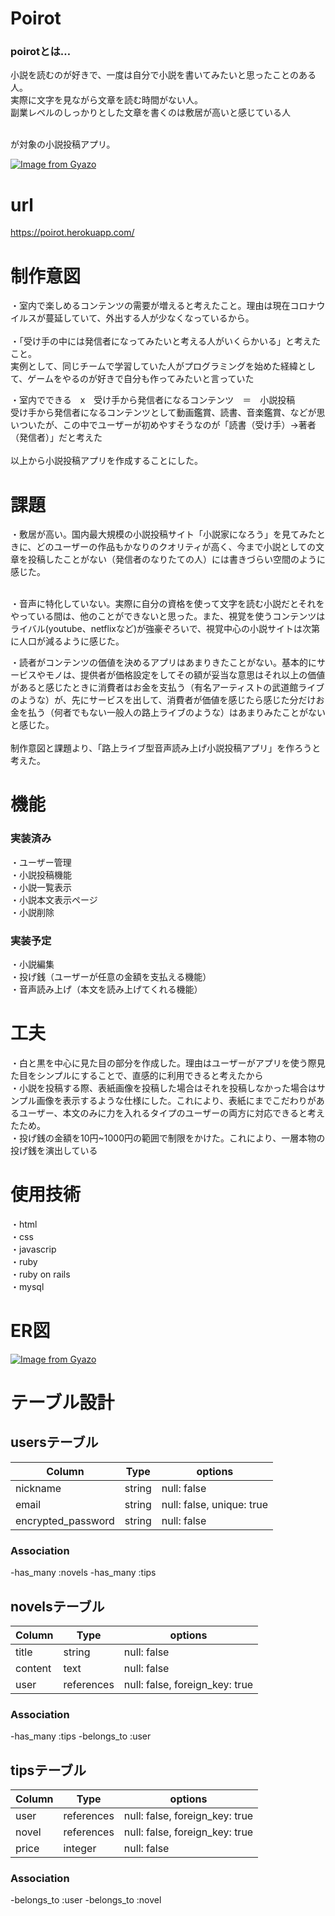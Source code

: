 # Poirot
### poirotとは…
小説を読むのが好きで、一度は自分で小説を書いてみたいと思ったことのある人。<br>
実際に文字を見ながら文章を読む時間がない人。<br>
副業レベルのしっかりとした文章を書くのは敷居が高いと感じている人<br><br>

が対象の小説投稿アプリ。

[![Image from Gyazo](https://i.gyazo.com/1c7a09eca3e423f8739cfc2885c34327.jpg)](https://gyazo.com/1c7a09eca3e423f8739cfc2885c34327)

# url
https://poirot.herokuapp.com/

# 制作意図
・室内で楽しめるコンテンツの需要が増えると考えたこと。理由は現在コロナウイルスが蔓延していて、外出する人が少なくなっているから。<br><br>
・「受け手の中には発信者になってみたいと考える人がいくらかいる」と考えたこと。<br>実例として、同じチームで学習していた人がプログラミングを始めた経緯として、ゲームをやるのが好きで自分も作ってみたいと言っていた

・室内でできる　x　受け手から発信者になるコンテンツ　＝　小説投稿<br>
受け手から発信者になるコンテンツとして動画鑑賞、読書、音楽鑑賞、などが思いついたが、この中でユーザーが初めやすそうなのが「読書（受け手）→著者（発信者）」だと考えた<br><br>
以上から小説投稿アプリを作成することにした。

# 課題
・敷居が高い。国内最大規模の小説投稿サイト「小説家になろう」を見てみたときに、どのユーザーの作品もかなりのクオリティが高く、今まで小説としての文章を投稿したことがない（発信者のなりたての人）には書きづらい空間のように感じた。<br><br>

・音声に特化していない。実際に自分の資格を使って文字を読む小説だとそれをやっている間は、他のことができないと思った。また、視覚を使うコンテンツはライバル(youtube、netflixなど)が強豪ぞろいで、視覚中心の小説サイトは次第に人口が減るように感じた。<br>

・読者がコンテンツの価値を決めるアプリはあまりきたことがない。基本的にサービスやモノは、提供者が価格設定をしてその額が妥当な意思はそれ以上の価値があると感じたときに消費者はお金を支払う（有名アーティストの武道館ライブのような）が、先にサービスを出して、消費者が価値を感じたら感じた分だけお金を払う（何者でもない一般人の路上ライブのような）はあまりみたことがないと感じた。<br><br>
制作意図と課題より、「路上ライブ型音声読み上げ小説投稿アプリ」を作ろうと考えた。

# 機能
### 実装済み
・ユーザー管理<br>
・小説投稿機能<br>
・小説一覧表示<br>
・小説本文表示ページ<br>
・小説削除<br>
### 実装予定
・小説編集<br>
・投げ銭（ユーザーが任意の金額を支払える機能）<br>
・音声読み上げ（本文を読み上げてくれる機能）<br>

# 工夫
・白と黒を中心に見た目の部分を作成した。理由はユーザーがアプリを使う際見た目をシンプルにすることで、直感的に利用できると考えたから<br>
・小説を投稿する際、表紙画像を投稿した場合はそれを投稿しなかった場合はサンプル画像を表示するような仕様にした。これにより、表紙にまでこだわりがあるユーザー、本文のみに力を入れるタイプのユーザーの両方に対応できると考えたため。<br>
・投げ銭の金額を10円~1000円の範囲で制限をかけた。これにより、一層本物の投げ銭を演出している

# 使用技術
・html<br>
・css  
・javascrip  
・ruby  
・ruby on rails  
・mysql  

# ER図
[![Image from Gyazo](https://i.gyazo.com/0e04edba06390f0f3e8c02047e3c7b17.png)](https://gyazo.com/0e04edba06390f0f3e8c02047e3c7b17)

# テーブル設計

## usersテーブル

| Column             | Type   | options                   |
| ------------------ | ------ | ------------------------- |
| nickname           | string | null: false               |
| email              | string | null: false, unique: true |
| encrypted_password | string | null: false               |

### Association
-has_many :novels
-has_many :tips

## novelsテーブル

| Column             | Type       | options                        |
| ------------------ | ---------- | ------------------------------ |
| title              | string     | null: false                    |
| content            | text       | null: false                    |
| user               | references | null: false, foreign_key: true |

### Association
-has_many :tips
-belongs_to :user

## tipsテーブル

| Column             | Type       | options                        |
| ------------------ | ---------- | ------------------------------ |
| user               | references | null: false, foreign_key: true |
| novel              | references | null: false, foreign_key: true |
| price              | integer    | null: false                    |

### Association
-belongs_to :user
-belongs_to :novel
